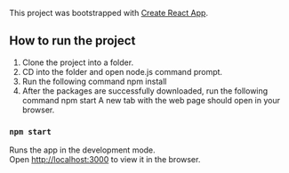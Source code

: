 This project was bootstrapped with [Create React App](https://github.com/facebook/create-react-app).

## How to run the project

1. Clone the project into a folder.
2. CD into the folder and open node.js command prompt.
3. Run the following command 
        npm install
4. After the packages are successfully downloaded, run the following command 
        npm start
   A new tab with the web page should open in your browser.

### `npm start`

Runs the app in the development mode.<br />
Open [http://localhost:3000](http://localhost:3000) to view it in the browser.

